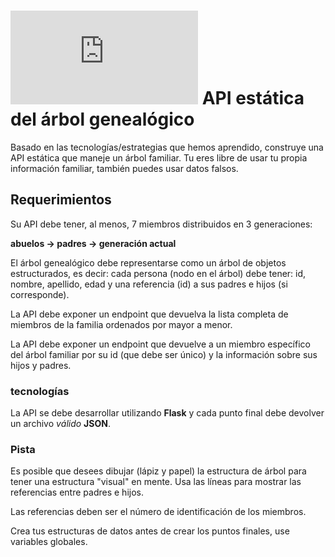 # ![alt text](https://assets.breatheco.de/apis/img/images.php?blob&random&cat=icon&tags=breathecode,32) API estática del árbol genealógico

Basado en las tecnologías/estrategias que hemos aprendido, construye una API estática que maneje un árbol familiar. Tu eres libre de usar tu propia información familiar, también puedes usar datos falsos.

## Requerimientos

Su API debe tener, al menos, 7 miembros distribuidos en 3 generaciones:

**abuelos -> padres -> generación actual**

El árbol genealógico debe representarse como un árbol de objetos estructurados, es decir: cada persona (nodo en el árbol) debe tener: id, nombre, apellido, edad y una referencia (id) a sus padres e hijos (si corresponde).

La API debe exponer un endpoint que devuelva la lista completa de miembros de la familia ordenados por mayor a menor.

La API debe exponer un endpoint que devuelve a un miembro específico del árbol familiar por su id (que debe ser único) y la información sobre sus hijos y padres.

### tecnologías

La API se debe desarrollar utilizando **Flask** y cada punto final debe devolver un archivo *válido* **JSON**.

### Pista

Es posible que desees dibujar (lápiz y papel) la estructura de árbol para tener una estructura "visual" en mente. Usa las líneas para mostrar las referencias entre padres e hijos.

Las referencias deben ser el número de identificación de los miembros.

Crea tus estructuras de datos antes de crear los puntos finales, use variables globales.
